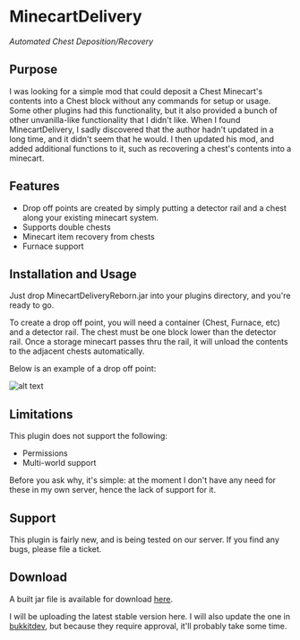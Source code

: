 MinecartDelivery
=============

_Automated Chest Deposition/Recovery_

Purpose
------------

I was looking for a simple mod that could deposit a Chest Minecart's contents into a Chest block without any commands for setup or usage. Some other plugins had this functionality, but it also provided a bunch of other unvanilla-like functionality that I didn't like. When I found MinecartDelivery, I sadly discovered that the author hadn't updated in a long time, and it didn't seem that he would. I then updated his mod, and added additional functions to it, such as recovering a chest's contents into a minecart.

Features
------------

* Drop off points are created by simply putting a detector rail and a chest along your existing minecart system.
* Supports double chests
* Minecart item recovery from chests
* Furnace support

Installation and Usage
------------------------------

Just drop MinecartDeliveryReborn.jar into your plugins directory, and you're ready to go.

To create a drop off point, you will need a container (Chest, Furnace, etc) and a detector rail. The chest must be one block lower than the detector rail. Once a storage minecart passes thru the rail, it will unload the contents to the adjacent chests automatically.

Below is an example of a drop off point:

![alt text](http://dev.bukkit.org/media/images/36/882/2011-12-26_15.35.08.png)

Limitations
---------------

This plugin does not support the following:

* Permissions
* Multi-world support

Before you ask why, it's simple: at the moment I don't have any need for these in my own server, hence the lack of support for it.

Support
-----------

This plugin is fairly new, and is being tested on our server. If you find any bugs, please file a ticket.

Download
--------

A built jar file is available for download [here](https://github.com/downloads/shinyquagsier23/MinecartDelivery/MinecartDeliveryReborn.jar).

I will be uploading the latest stable version here. I will also update the one in [bukkitdev](http://dev.bukkit.org/server-mods/minecartdeliveryreborn/), but because they require approval, it'll probably take some time.
